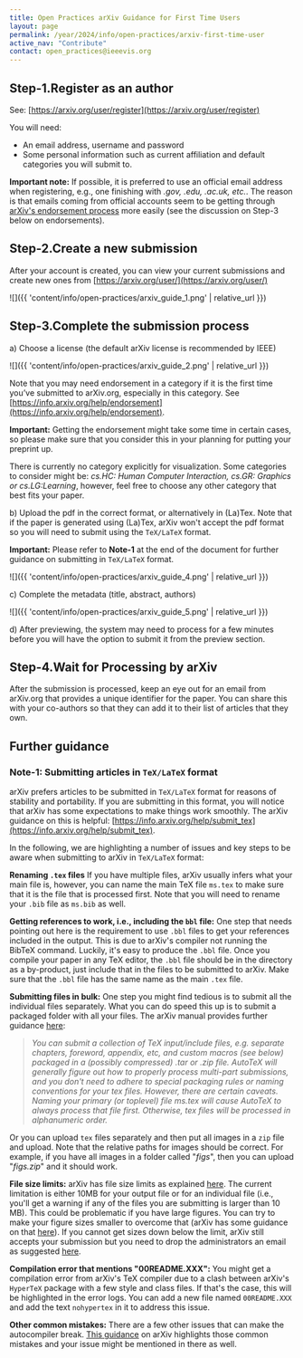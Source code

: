 ```yaml
---
title: Open Practices arXiv Guidance for First Time Users
layout: page
permalink: /year/2024/info/open-practices/arxiv-first-time-user
active_nav: "Contribute"
contact: open_practices@ieeevis.org
---
```


## Step-1.Register as an author
See: [https://arxiv.org/user/register](https://arxiv.org/user/register)

You will need:

- An email address, username and password
- Some personal information such as current affiliation and default categories you will submit to.

**Important note:** If possible, it is preferred to use an official email address when registering, e.g., one finishing with *.gov, .edu, .ac.uk, etc.*. The reason is that emails coming from official accounts seem to be getting through [arXiv's endorsement process](https://info.arxiv.org/help/endorsement) more easily (see the discussion on Step-3 below on endorsements).

## Step-2.Create a new submission
After your account is created, you can view your current submissions and create new ones from
[https://arxiv.org/user/](https://arxiv.org/user/)

![]({{ 'content/info/open-practices/arxiv_guide_1.png' | relative_url }}) 

## Step-3.Complete the submission process

a) Choose a license (the default arXiv license is recommended by IEEE)

![]({{ 'content/info/open-practices/arxiv_guide_2.png' | relative_url }}) 

Note that you may need endorsement in a category if it is the first time you’ve submitted to arXiv.org, especially in this category.  See [https://info.arxiv.org/help/endorsement](https://info.arxiv.org/help/endorsement).  

**Important:** Getting the endorsement might take some time in certain cases, so please make sure that you consider this in your planning for putting your preprint up.

There is currently no category explicitly for visualization. Some categories to consider might be: *cs.HC: Human Computer Interaction, cs.GR: Graphics or cs.LG:Learning*, however, feel free to choose any other category that best fits your paper.

b) Upload the pdf in the correct format, or alternatively in (La)Tex. Note that if the paper is generated using (La)Tex, arXiv won't accept the pdf format so you will need to submit using the `TeX/LaTeX` format. 

**Important:** Please refer to **Note-1** at the end of the document for further guidance on submitting in `TeX/LaTeX` format.

![]({{ 'content/info/open-practices/arxiv_guide_4.png' | relative_url }}) 

c) Complete the metadata (title, abstract, authors)

![]({{ 'content/info/open-practices/arxiv_guide_5.png' | relative_url }}) 

d) After previewing, the system may need to process for a few minutes before you will have the option to submit it from the preview section.

## Step-4.Wait for Processing by arXiv     
After the submission is processed, keep an eye out for an email from arXiv.org that provides a unique identifier for the paper.  You can share this with your co-authors so that they can add it to their list of articles that they own.



## Further guidance

### Note-1: Submitting articles in  `TeX/LaTeX` format
arXiv prefers articles to be submitted in `TeX/LaTeX` format for reasons of stability and portability. If you are submitting in this format, you will notice that arXiv has some expectations to make things work smoothly. The arXiv guidance on this is helpful: [https://info.arxiv.org/help/submit_tex](https://info.arxiv.org/help/submit_tex).

In the following, we are highlighting a number of issues and key steps to be aware when submitting to arXiv in `TeX/LaTeX` format:

**Renaming ``.tex`` files** If you have multiple files, arXiv usually infers what your main file is, however, you can name the main TeX file `ms.tex` to make sure that it is the file that is processed first. Note that you will need to rename your `.bib` file as `ms.bib` as well. 

**Getting references to work, i.e., including the `bbl` file:** One step that needs pointing out here is the requirement to use `.bbl` files to get your references included in the output. This is due to arXiv's compiler not running the BibTeX command. Luckily, it's easy to produce the `.bbl` file. Once you compile your paper in any TeX editor, the `.bbl` file should be in the directory as a by-product, just include that in the files to be submitted to arXiv. Make sure that the `.bbl` file has the same name as the main `.tex` file.

**Submitting files in bulk:** One step you might find tedious is to submit all the individual files separately. What you can do speed this up is to submit a packaged folder with all your files. The arXiv manual provides further guidance [here](https://info.arxiv.org/help/submit_tex.html#autoproc):

>*You can submit a collection of TeX input/include files, e.g. separate chapters, foreword, appendix, etc, and custom macros (see below) packaged in a (possibly compressed) .tar or .zip file. AutoTeX will generally figure out how to properly process multi-part submissions, and you don't need to adhere to special packaging rules or naming conventions for your tex files. However, there are certain caveats. Naming your primary (or toplevel) file ms.tex will cause AutoTeX to always process that file first. Otherwise, tex files will be processed in alphanumeric order.*

Or you can upload `tex` files separately and then put all images in a `zip` file and upload. Note that the relative paths for images should be correct. For example, if you have all images in a folder called "*figs*", then you can upload "*figs.zip*" and it should work.

**File size limits:** arXiv has file size limits as explained [here](https://info.arxiv.org/help/sizes). The current limitation is either 10MB for your output file or for an individual file (i.e., you'll get a warning if any of the files you are submitting is larger than 10 MB). This could be problematic if you have large figures. You can try to make your figure sizes smaller to overcome that (arXiv has some guidance on that [here](https://info.arxiv.org/help/bitmap/)). If you cannot get sizes down below the limit, arXiv still accepts your submission but you need to drop the administrators an email as suggested [here](https://info.arxiv.org/help/sizes).

**Compilation error that mentions "00README.XXX":** You might get a compilation error from arXiv's TeX compiler due to a clash between arXiv's `HyperTeX` package with a few style and class files. If that's the case, this will be highlighted in the error logs. You can add a new file named `00README.XXX` and add the text `nohypertex` in it to address this issue.

**Other common mistakes:** There are a few other issues that can make the autocompiler break. [This guidance](https://info.arxiv.org/help/faq/mistakes) on arXiv highlights those common mistakes and your issue might be mentioned in there as well.
